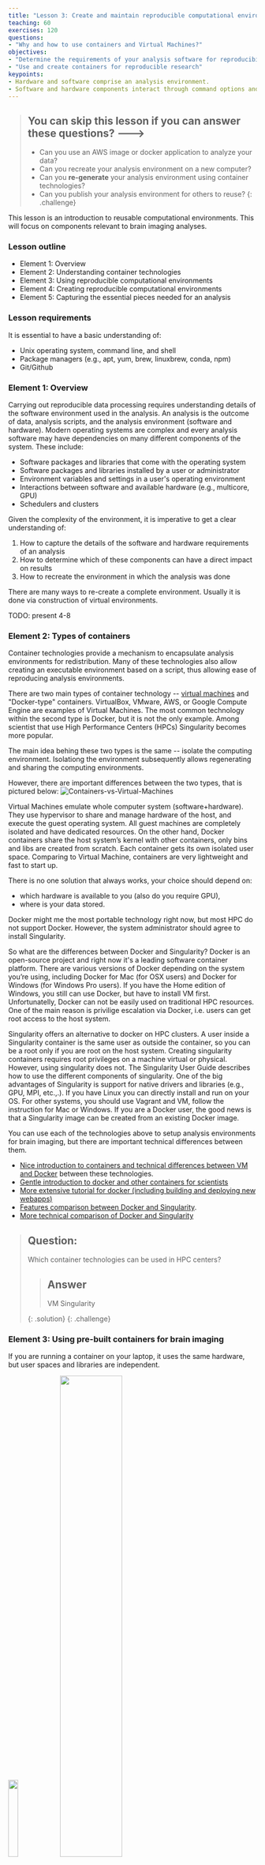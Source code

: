 ```yaml
---
title: "Lesson 3: Create and maintain reproducible computational environments"
teaching: 60
exercises: 120
questions:
- "Why and how to use containers and Virtual Machines?"
objectives:
- "Determine the requirements of your analysis software for reproducibility"
- "Use and create containers for reproducible research"
keypoints:
- Hardware and software comprise an analysis environment.
- Software and hardware components interact through command options and environment variables.
---
```


> ## You can skip this lesson if you can answer these questions? --->
>
> - Can you use an AWS image or docker application to analyze your data?
> - Can you recreate your analysis environment on a new computer?
> - Can you **re-generate** your analysis environment using container technologies?
> - Can you publish your analysis environment for others to reuse?
{: .challenge}

This lesson is an introduction to reusable computational environments. This will
focus on components relevant to brain imaging analyses.

### Lesson outline

- Element 1: Overview
- Element 2: Understanding container technologies
- Element 3: Using reproducible computational environments
- Element 4: Creating reproducible computational environments
- Element 5: Capturing the essential pieces needed for an analysis

### Lesson requirements

It is essential to have a basic understanding of:
- Unix operating system, command line, and shell
- Package managers (e.g., apt, yum, brew, linuxbrew, conda, npm)
- Git/Github

###  Element 1: Overview

Carrying out reproducible data processing requires understanding details of the
software environment used in the analysis. An analysis is the outcome of data,
analysis scripts, and the analysis environment (software and hardware). Modern
operating systems are complex and every analysis software may have dependencies
on many different components of the system. These include:

 - Software packages and libraries that come with the operating system
 - Software packages and libraries installed by a user or administrator
 - Environment variables and settings in a user's operating environment
 - Interactions between software and available hardware (e.g., multicore, GPU)
 - Schedulers and clusters

Given the complexity of the environment, it is imperative to get a clear
understanding of:
 1. How to capture the details of the software and hardware requirements of an analysis
 2. How to determine which of these components can have a direct impact on results
 3. How to recreate the environment in which the analysis was done

There are many ways to re-create a complete environment. Usually it is done via
construction of virtual environments.

TODO: present 4-8


###  Element 2: Types of containers

Container technologies provide a mechanism to encapsulate analysis environments
for redistribution. Many of these technologies also allow creating an executable
environment based on a script, thus allowing ease of reproducing analysis
environments.

There are two main types of container technology -- [virtual machines](https://en.wikipedia.org/wiki/Virtual_machine) 
and "Docker-type" containers. 
VirtualBox, VMware, AWS, or Google Compute Engine are examples of Virtual Machines.
The most common technology within the second type is Docker, but it is not 
the only example.
Among scientist that use High Performance Centers (HPCs) Singularity becomes more popular.

The main idea behing these two types is the same -- isolate the computing environment.
Isolationg the environment subsequently allows regenerating 
and sharing the computing environments.

However, there are important differences between the two types, 
that is pictured below:
![Containers-vs-Virtual-Machines](../fig/Containers-vs-Virtual-Machines.jpg)

Virtual Machines emulate whole computer system (software+hardware).
They use hypervisor to share and manage hardware of the host, and execute 
the guest operating system.
All guest machines are completely isolated and have dedicated resources.
On the other hand, Docker containers share the host system’s kernel with other containers,
only bins and libs are created from scratch.
Each container gets its own isolated user space.
Comparing to Virtual Machine, containers are very lightweight and fast to start up.

There is no one solution that always works, your choice should depend on:
 - which hardware is available to you (also do you require GPU),
 - where is your data stored.

Docker might me the most portable technology right now, but most HPC
do not support Docker. 
However, the system administrator should agree to install Singularity.

So what are the differences between Docker and Singularity?
Docker is an open-source project and right now it's a leading software container platform.
There are various versions of Docker depending on the system you’re using, 
including Docker for Mac (for OSX users) and Docker for Windows (for Windows Pro users). 
If you have the Home edition of Windows, you still can use Docker, but have to install VM first.
Unfortunatelly, Docker can not be easily used on traditional HPC resources. 
One of the main reason is privilige escalation via Docker, i.e. users can get root access to the host system.


Singularity offers an alternative to docker on HPC clusters. 
A user inside a Singularity container is the same user as outside the container, so you can be a root
only if you are root on the host system.
Creating singularity containers requires root privileges on a machine virtual or physical. 
However, using singularity does not. The Singularity User Guide describes how to use the different components of singularity. One of the big advantages of Singularity is support for native drivers and libraries (e.g., GPU, MPI, etc.,.).
If you have Linux you can directly install and run on your OS. 
For other systems, you should use Vagrant and VM, follow the instruction for Mac or Windows.
If you are a Docker user, the good news is that a Singularity image can be created
from an existing Docker image.

You can use each of the technologies above to setup analysis environments for brain imaging, but there are important technical differences between them.

 - [Nice introduction to containers and technical differences between VM and Docker](https://medium.freecodecamp.com/a-beginner-friendly-introduction-to-containers-vms-and-docker-79a9e3e119b#.kchrpokfz)
between these technologies.
 - [Gentle introduction to docker and other containers for scientists](http://nipy.org/workshops/2017-03-boston/lectures/lesson-container/#1)
 - [More extensive tutorial for docker (including building and deploying new webapps)](https://prakhar.me/docker-curriculum/)
 - [Features comparison between Docker and Singularity](https://tin6150.github.io/psg/blogger_container_hpc.html).
 - [More technical comparison of Docker and Singularity](http://www.admin-magazine.com/HPC/Articles/Singularity-A-Container-for-HPC)   


> ## Question:
>
>  Which container technologies can be used in HPC centers?
>
> > ## Answer
> >
> > VM
> > Singularity
> >
> {: .solution}
{: .challenge}



### Element 3: Using pre-built containers for brain imaging

If you are running a container on your laptop, it uses the same hardware, 
but user spaces and libraries are independent.

<img src="../fig/docker1in.jpeg" width="20%" />


<img src="../fig/docker2in.jpeg" width="50%" />


You can alway create additional bindings between the container and the host machine.

<img src="../fig/docker3in.jpeg" width="70%" />


There are many existing images available on [Docker Hub](https://hub.docker.com/) 
or [Singularity Hub](https://singularity-hub.org/).
You can find images for [Ubuntu](https://hub.docker.com/_/ubuntu/) as well as images that contain
more specific software, e.g. [Nipype](https://hub.docker.com/r/nipype/nipype/).
Simple examples of how to pull and run a Docker image can be found in this
[presentation](http://nipy.org/workshops/2017-03-boston/lectures/lesson-container/#29).

Information about pulling an existing image from Singularity Hub 
you can find [here](http://singularity.lbl.gov/docs-pull).
More details on how to run an image you can find
[here](http://singularity.lbl.gov/singularity-tutorial#make-and-run-containers).

> ## Question:
>
>  Can you run a Docker image in HPC centers?
>
> > ## Answer
> >
> > Yes, if you have Singularity.
> > Singularity can run both Singularity and Docker images.
> >
> {: .solution}
{: .challenge}

> ## Hands on exercise:
>
> Pull satra/nih-workshop-2017 Docker image and check which python packages are installed.
>
> {: .solution}
{: .challenge}

> ## Hands on exercise:
>
> Repeat the previous exercise using Singularity.
>
> {: .solution}
{: .challenge}


> ## Hands on exercise:
>
> Follow  [Simple Workflow README] (https://github.com/ReproNim/simple_workflow)
> and run `run_demo_workflow.py` for one subject.
> Be sure to mount the directory to save your output.
>
> {: .solution}
{: .challenge}

> ## Hands on exercise:
>
> Repeat the previous exercise using Singularity.
>
> {: .solution}
{: .challenge}



### Element 4: Creating reproducible computational environments

#### 1. Creating a **Vagrant VM** for distribution
Vagrant supports VirtualBox and VMWare virtual machines. [Using Vagrant with
VirtualBox](https://www.vagrantup.com/docs/getting-started/) is a matter of
creating a Vagrantfile and using it download and configure an execution
environment. As an example, one can consider how to create an image with
Neurodebian and install FSL tools into it:

```
vagrant init ubuntu/trusty64
vagrant up

vagrant ssh -c /bin/sh <<EOF
   wget -O- http://neuro.debian.net/lists/trusty.us-nh.full | sudo tee /etc/apt/sources.list.d/neurodebian.sources.list
   sudo apt-key adv --recv-keys --keyserver hkp://pgp.mit.edu:80 0xA5D32F012649A5A9    sudo apt-get update
   sudo apt-get -y install fsl-complete
EOF
```

#### 2. Create a **Docker** image

In order to create a Docker Image, you should write a
[Dockerfile](https://docs.docker.com/engine/userguide/eng-image/dockerfile_best-practices/).
A simple example of writing Dockerfile and build an image you can find
[here](http://nipy.org/workshops/2017-03-boston/lectures/lesson-container/#31).

If you want to create a new image for neuroimaging, you should check
[Nuerodocker project](https://github.com/kaczmarj/neurodocker) that allows you
to  generate custom Dockerfiles and minifies existing Docker images.
Neurodocker not only simplifies writing a new Dockerfile, but also incorporates
the best practice for installing software.
You can compare [a simple script to create a Docker image with `FSL`](https://github.com/djarecka/neurodocker/blob/examples/examples/fsl/create_dockerfile.sh)
to [a Dockerfile itself](https://github.com/djarecka/neurodocker/blob/examples/examples/fsl/Dockerfile)
that contains much more details of proper installation and cleaning.
Neurodocker can be also easily used to include Python and all Python libraries that can
be installed using `conda` or `pip`.
This is a simple example of [neurodocker command](https://github.com/djarecka/neurodocker/blob/examples/examples/conda_python/create_dockerfile.sh)
and [Dockerfile](https://github.com/djarecka/neurodocker/blob/examples/examples/conda_python/Dockerfile).
More examples can be found [here](https://github.com/djarecka/neurodocker/tree/examples/examples).


#### 3. Create a **Singularity** image

In order to create an empty image or import layers from Docker image, you don't
need root privileges. You can do it using
[`create` and `import` commands](http://singularity.lbl.gov/quickstart#command-quick-start).

However, if you want to install additional software or create an image from scratch,
you need to have root privileges on a machine.
It doesn't have to be a physical machine, if you're using HPC account, you can use Vagrant
to create a Virtual Machine with Singularity  that can in turn be used to create a new image.

This is a similar situation to running Singularity on Mac or Windows.
You can follow the instruction from previous part or try to build a Vagrant Box from scratch:

```
vagrant init ubuntu/trusty64
vagrant up

vagrant ssh -c /bin/sh <<EOF
   sudo apt-get update
   sudo apt-get -y install build-essential curl git sudo man vim autoconf libtool
   git clone https://github.com/singularityware/singularity.git
   cd singularity
   ./autogen.sh
   ./configure --prefix=/usr/local
   make
   sudo make install
EOF
```

If you want to create a new image you're going to share, the recommended practice is to
create a bootstrap file.
You can still start from a Docker image, but you can easily add environmental variables,
additional software etc.
A short recipe for bootstrap files you can find here
[here](http://singularity.lbl.gov/quickstart#bootstrap-recipes),
for best practices and more details check [this](http://singularity.lbl.gov/bootstrap-image#best-practices-for-bootstrapping).

For more information about creating a Singularity image, changing size, etc., you should
check [this Singularity website that contains nice short videos](http://singularity.lbl.gov/create-image).


If you want to change already existing image (e.g. for testing purpose),
you can mount the image using
[`--writable` option](http://singularity.lbl.gov/docs-changing-containers)
(yes, you need to have root privileges).


> ## Question:
>
> Which Singularity commands require root privileges?
>
> > ## Answer
> >
> > bootstrap
> > most commands with `--writable` options
> >
> {: .solution}
{: .challenge}

> ## Hands on exercise:
>
> Create a Docker image using Neurodocker with a specific version of FSL
> and a Python 3.6 conda environment.
>
> {: .solution}
{: .challenge}

> ## Hands on exercise:
>
> Create a Singularity image by importing previously created Docker image.
>
> {: .solution}
{: .challenge}


> ## Hands on exercise:
>
> Create a bootsrap file that starts from your Docker image.
> In addition to FSL install git and your favourite text editor (e.g. emacs).
> Create directories for your data and output.
>
> {: .solution}
{: .challenge}

### Element 5: Capturing the essential pieces needed for an analysis

Many packages, such as FSL, FreeSurfer, AFNI, do many different kinds of
computation. Not all of the components are necessary for a specific analysis,
and definitely not for repeating the exact analysis steps. [ReproZip](https://reprozip.readthedocs.io/en/1.0.x/)
allows users to package the essential pieces necessary for an analysis. ReproZip
can be used inside all of the above container technologies to create a minimal
package for repeating an analysis. As such the reprozip bundle contains the
necessary software components for recreating the exact software environment used
in an analysis.
